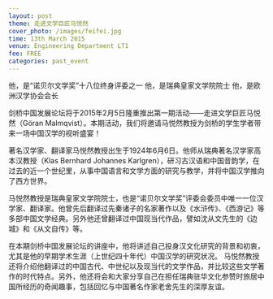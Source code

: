 ```yaml
---
layout: post
theme: 走进文学巨匠马悦然
cover_photo: /images/feifei.jpg
time: 13th March 2015
venue: Engineering Department LT1
fee: FREE
categories: past_event
---
```



他，是“诺贝尔文学奖”十八位终身评委之一
他，是瑞典皇家文学院院士
他，是欧洲汉学协会会长

剑桥中国发展论坛将于2015年2月5日隆重推出第一期活动——走进文学巨匠马悦然（Göran Malmqvist）。本期活动，我们将邀请马悦然教授为剑桥的学生学者带来一场中国汉学的视听盛宴！

著名汉学家、翻译家马悦然教授出生于1924年6月6日。他师从瑞典著名汉学家高本汉教授（Klas Bernhard Johannes Karlgren），研习古汉语和中国音韵学，在过去的近一个世纪里，从事中国语言和文学方面的研究与教学，并将中国汉学推向了西方世界。

马悦然教授是瑞典皇家文学院院士，也是“诺贝尔文学奖”评委会委员中唯一一位汉学家、翻译家。他曾先后翻译过先秦诸子的名家著作以及《水浒传》、《西游记》等多部中国文学经典。另外他还曾翻译过中国现当代作品，譬如沈从文先生的《边城》和《从文自传》等。

在本期剑桥中国发展论坛的讲座中，他将讲述自己投身汉文化研究的背景和初衷，尤其是他的早期学术生涯（上世纪四十年代）中国汉学的研究状况。 马悦然教授还将介绍他翻译过的中国古代、中世纪以及现当代的文学作品，并比较这些文学著作的时代特点。另外，他还将会和大家分享自己在担任瑞典驻华文化参赞时旅居中国所经历的奇闻趣事，包括回忆与中国著名作家老舍先生的深厚友谊。